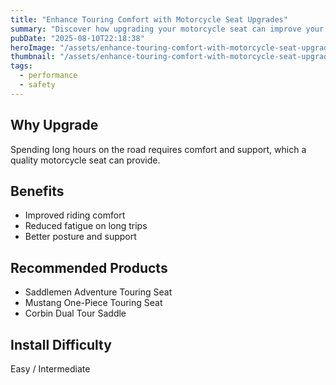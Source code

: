 ```yaml
---
title: "Enhance Touring Comfort with Motorcycle Seat Upgrades"
summary: "Discover how upgrading your motorcycle seat can improve your touring experience."
pubDate: "2025-08-10T22:18:38"
heroImage: "/assets/enhance-touring-comfort-with-motorcycle-seat-upgrades-hero.jpg"
thumbnail: "/assets/enhance-touring-comfort-with-motorcycle-seat-upgrades-thumb.jpg"
tags:
  - performance
  - safety
---
```


<h2>Why Upgrade</h2>
<p>Spending long hours on the road requires comfort and support, which a quality motorcycle seat can provide.</p>
<h2>Benefits</h2>
<ul>
  <li>Improved riding comfort</li>
  <li>Reduced fatigue on long trips</li>
  <li>Better posture and support</li>
</ul>
<h2>Recommended Products</h2>
<ul>
  <li>Saddlemen Adventure Touring Seat</li>
  <li>Mustang One-Piece Touring Seat</li>
  <li>Corbin Dual Tour Saddle</li>
</ul>
<h2>Install Difficulty</h2>
<p>Easy / Intermediate</p>